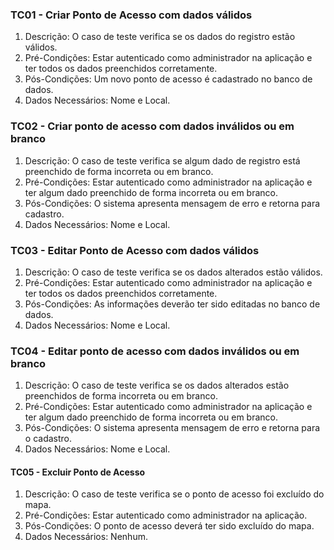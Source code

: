 ### TC01 - Criar Ponto de Acesso com dados válidos

1. Descrição: O caso de teste verifica se os dados do registro estão válidos.
2. Pré-Condições: Estar autenticado como administrador na aplicação e ter todos os dados preenchidos corretamente.
3. Pós-Condições: Um novo ponto de acesso é cadastrado no banco de dados.
4. Dados Necessários: Nome e Local.

### TC02 - Criar ponto de acesso com dados inválidos ou em branco

1. Descrição: O caso de teste verifica se algum dado de registro está preenchido de forma incorreta ou em branco.
2. Pré-Condições: Estar autenticado como administrador na aplicação e ter algum dado preenchido de forma incorreta ou em branco.
3. Pós-Condições: O sistema apresenta mensagem de erro e retorna para cadastro.
4. Dados Necessários: Nome e Local.

### TC03 - Editar Ponto de Acesso com dados válidos

1. Descrição: O caso de teste verifica se os dados alterados estão válidos.
2. Pré-Condições: Estar autenticado como administrador na aplicação e ter todos os dados preenchidos corretamente.
3. Pós-Condições: As informações deverão ter sido editadas no banco de dados. 
4. Dados Necessários: Nome e Local.

### TC04 - Editar ponto de acesso com dados inválidos ou em branco

1. Descrição: O caso de teste verifica se os dados alterados estão preenchidos de forma incorreta ou em branco.
2. Pré-Condições: Estar autenticado como administrador na aplicação e ter algum dado preenchido de forma incorreta ou em branco.
3. Pós-Condições: O sistema apresenta mensagem de erro e retorna para o cadastro.
4. Dados Necessários: Nome e Local.

#### TC05 - Excluir Ponto de Acesso

1. Descrição: O caso de teste verifica se o ponto de acesso foi excluído do mapa.
2. Pré-Condições: Estar autenticado como administrador na aplicação.
3. Pós-Condições: O ponto de acesso deverá ter sido excluído do mapa.
4. Dados Necessários: Nenhum. 
